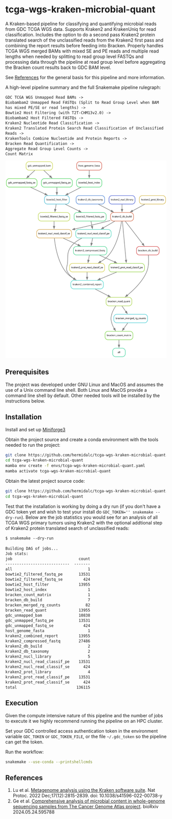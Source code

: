 # tcga-wgs-kraken-microbial-quant

A Kraken-based pipeline for classifying and quantifying microbial
reads from GDC TCGA WGS data. Supports Kraken2 and KrakenUniq for read
classification. Includes the option to do a second pass Kraken2 protein
translated search of the unclassified reads from the Kraken2 first pass
and combining the report results before feeding into Bracken. Properly
handles TCGA WGS merged BAMs with mixed SE and PE reads and multiple
read lengths when needed by splitting to read group level FASTQs and
processing data through the pipeline at read group level before
aggregating the Bracken count results back to GDC BAM level.

See [References](#references) for the general basis for this pipeline
and more information.

A high-level pipeline summary and the full Snakemake pipeline
rulegraph:

```
GDC TCGA WGS Unmapped Read BAMs ->
Biobambam2 Unmapped Read FASTQs (Split to Read Group Level when BAM has mixed PE/SE or read lengths) ->
Bowtie2 Host Filtering (with T2T-CHM13v2.0) ->
Biobambam2 Host Filtered FASTQs ->
Kraken2 Nucleotide Read Classification ->
Kraken2 Translated Protein Search Read Classification of Unclassified Reads ->
KrakenTools Combine Nucleotide and Protein Reports ->
Bracken Read Quantification ->
Aggregate Read Group Level Counts ->
Count Matrix
```

![Snakemake rule graph](tcga-wgs-kraken-microbial-quant.svg)

## Prerequisites

The project was developed under GNU Linux and MacOS and assumes the
use of a Unix command line shell. Both Linux and MacOS provide a
command line shell by default. Other needed tools will be installed
by the instructions below.

## Installation

Install and set up
[Miniforge3](https://github.com/conda-forge/miniforge#miniforge3)

Obtain the project source and create a conda environment with the tools
needed to run the project:

```bash
git clone https://github.com/hermidalc/tcga-wgs-kraken-microbial-quant.git
cd tcga-wgs-kraken-microbial-quant
mamba env create -f envs/tcga-wgs-kraken-microbial-quant.yaml
mamba activate tcga-wgs-kraken-microbial-quant
```

Obtain the latest project source code:

```bash
git clone https://github.com/hermidalc/tcga-wgs-kraken-microbial-quant.git
cd tcga-wgs-kraken-microbial-quant
```

Test that the installation is working by doing a dry run (if you don't
have a GDC token yet and wish to test your install do
`GDC_TOKEN='' snakemake --dry-run`). Below are the job statistics you
would see for an analysis of all TCGA WGS primary tumors using Kraken2
with the optional addtional step of Kraken2 protein translated search of
unclassified reads:

```
$ snakemake --dry-run

Building DAG of jobs...
Job stats:
job                             count
----------------------------  -------
all                                 1
bowtie2_filtered_fastq_pe       13531
bowtie2_filtered_fastq_se         424
bowtie2_host_filter             13955
bowtie2_host_index                  1
bracken_count_matrix                1
bracken_db_build                    7
bracken_merged_rg_counts           82
bracken_read_quant              13955
gdc_unmapped_bam                10838
gdc_unmapped_fastq_pe           13531
gdc_unmapped_fastq_se             424
host_genome_fasta                   1
kraken2_combined_report         13955
kraken2_compressed_fastq        27486
kraken2_db_build                    2
kraken2_db_taxonomy                 2
kraken2_nucl_library                5
kraken2_nucl_read_classif_pe    13531
kraken2_nucl_read_classif_se      424
kraken2_prot_library                4
kraken2_prot_read_classif_pe    13531
kraken2_prot_read_classif_se      424
total                          136115
```


## Execution

Given the compute intensive nature of this pipeline and the number of
jobs to execute it we highly recommend running the pipeline on an HPC
cluster.

Set your GDC controlled access authentication token in the environment
variable `GDC_TOKEN` or `GDC_TOKEN_FILE`, or the file `~/.gdc_token`
so the pipeline can get the token.

Run the workflow:

```bash
snakemake --use-conda --printshellcmds
```

## References

1. Lu et al. [Metagenome analysis using the Kraken software suite](
    https://www.ncbi.nlm.nih.gov/pmc/articles/PMC9725748/).
Nat Protoc. 2022 Dec;17(12):2815-2839. doi: 10.1038/s41596-022-00738-y
2. Ge et al. [Comprehensive analysis of microbial content in whole-genome
sequencing samples from The Cancer Genome Atlas project](
    https://doi.org/10.1101/2024.05.24.595788). bioRxiv 2024.05.24.595788
